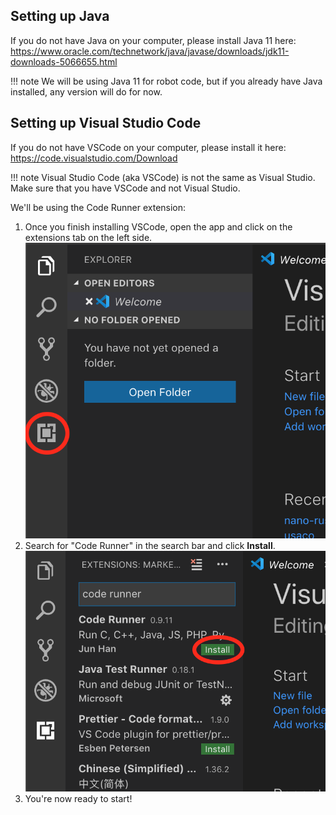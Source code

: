
## Setting up Java
If you do not have Java on your computer, please install Java 11 here: <https://www.oracle.com/technetwork/java/javase/downloads/jdk11-downloads-5066655.html>

!!! note
    We will be using Java 11 for robot code, but if you already have Java installed, any version will do for now.

## Setting up Visual Studio Code
If you do not have VSCode on your computer, please install it here: <https://code.visualstudio.com/Download>

!!! note
    Visual Studio Code (aka VSCode) is not the same as Visual Studio. Make sure that you have VSCode and not Visual Studio.

We'll be using the Code Runner extension:

1. Once you finish installing VSCode, open the app and click on the extensions tab on the left side.
![extension tab](images/extension-tab.png)
2. Search for "Code Runner" in the search bar and click **Install**.
![install button](images/install-button.png)
3. You're now ready to start!